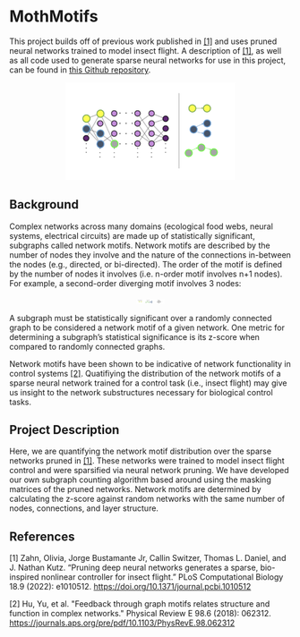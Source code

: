 # MothMotifs

This project builds off of previous work published in [[1]](#1) and uses pruned neural networks trained to model insect flight. A description of [[1]](#1), as well as all code used to generate sparse neural networks for use in this project, can be found in [this Github repository](https://github.com/oliviatessa/MothPruning#mothpruning). 

<p align="center">
  <img src="figs/motif_fig.jpg" width="60%"/>
</p>

## Background

Complex networks across many domains (ecological food webs, neural systems, electrical circuits) are made up of statistically significant, subgraphs called network motifs. Network motifs are described by the number of nodes they involve and the nature of the connections in-between the nodes (e.g., directed, or bi-directed). The order of the motif is defined by the number of nodes it involves (i.e. n-order motif involves n+1 nodes). For example, a second-order diverging motif involves 3 nodes: 

<p align="center">
  <img src="figs/motifs.jpg" width="10%">
</p>

A subgraph must be statistically significant over a randomly connected graph to be considered a network motif of a given network. One metric for determining a subgraph’s statistical significance is its z-score when compared to randomly connected graphs.

Network motifs have been shown to be indicative of network functionality in control systems [[2]](#2). Quatifiying the distribution of the network motifs of a sparse neural network trained for a control task (i.e., insect flight) may give us insight to the network substructures necessary for biological control tasks. 

## Project Description

Here, we are quantifying the network motif distribution over the sparse networks pruned in [[1]](#1). These networks were trained to model insect flight control and were sparsified via neural network pruning. We have developed our own subgraph counting algorithm based around using the masking matrices of the pruned networks. Network motifs are determined by calculating the z-score against random networks with the same number of nodes, connections, and layer structure. 

## References
<a id="1">[1]</a> 
Zahn, Olivia, Jorge Bustamante Jr, Callin Switzer, Thomas L. Daniel, and J. Nathan Kutz. “Pruning deep neural networks generates a sparse, bio-inspired nonlinear controller for insect flight.” PLoS Computational Biology 18.9 (2022): e1010512. https://doi.org/10.1371/journal.pcbi.1010512

<a id="2">[2]</a> 
Hu, Yu, et al. "Feedback through graph motifs relates structure and function in complex networks." Physical Review E 98.6 (2018): 062312. https://journals.aps.org/pre/pdf/10.1103/PhysRevE.98.062312

